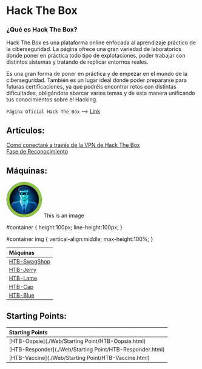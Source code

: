 # Hack The Box

### ¿Qué es Hack The Box?
Hack The Box es una plataforma online enfocada al aprendizaje práctico de la ciberseguridad. La página ofrece una gran
variedad de laboratorios donde poner en práctica todo tipo de explotaciones, poder trabajar con distintos sistemas
y tratando de replicar entornos reales.

Es una gran forma de poner en práctica y de empezar en el mundo de la ciberseguridad. También es un lugar ideal donde
poder prepararse para futuras certificaciones, ya que podréis encontrar retos con distintas dificultades, obligándote
abarcar varios temas y de esta manera unificando tus conocimientos sobre el Hacking.

`Página Oficial Hack The Box` --> [Link](https://www.hackthebox.com/)

## Artículos:
[Como conectaré a través de la VPN de Hack The Box](./Articulos/Como_conectarse_a_HTB.html)  
[Fase de Reconocimiento](./Articulos/Fase_de_reconocimiento-HTB.html)  

## Máquinas:

<div id="container">
    <img src="../assets/images/BlueButton.png">
    This is an image
</div>

#container {
    height:100px;
    line-height:100px;
}

#container img {
    vertical-align:middle;
    max-height:100%;
}




|**Máquinas**                                          |
|:-----------------------------------------------------|
|[HTB-SwagShop](./Web/Maquinas-HTB/HTB-SwagShop.html)  |
|[HTB-Jerry](./Web/Maquinas-HTB/HTB-Jerry.html)        |
|[HTB-Lame](./Web/Maquinas-HTB/HTB-Lame.html)          |
|[HTB-Cap](./Web/Maquinas-HTB/HTB-Cap.html)            |                                                      
|[HTB-Blue](./Web/Maquinas-HTB/HTB-Blue.html)          |                                                        
  
## Starting Points:

|**Starting Points**                                      |
|:--------------------------------------------------------|
|[HTB-Oopsie](./Web/Starting Point/HTB-Oopsie.html)       |
|[HTB-Responder](./Web/Starting Point/HTB-Responder.html) |
|[HTB-Vaccine](./Web/Starting Point/HTB-Vaccine.html)     |
 
 

  
